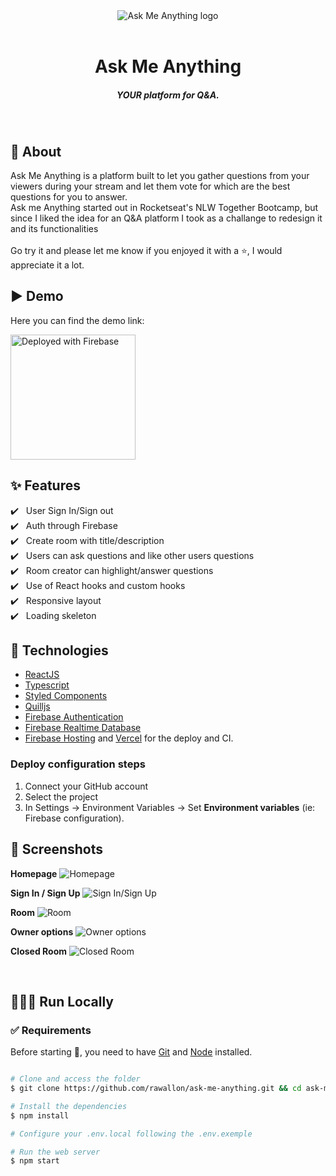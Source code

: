<div align="center">
  <img src=".github/askmeanything-logo.svg" alt="Ask Me Anything logo">
</div>
<br/>
<h1 align="center">Ask Me Anything</h1>
<h5 align="center">YOUR platform for Q&A.</h5><br/>

## 🎯 About

Ask Me Anything is a platform built to let you gather questions from your viewers during your stream and let them vote for which are the best questions for you to answer.<br/>
Ask me Anything started out in Rocketseat's NLW Together Bootcamp, but since I liked the idea for an Q&A platform I took as a challange to redesign it and its functionalities<br/><br/>
Go try it and please let me know if you enjoyed it with a ⭐️, I would appreciate it a lot.
<br/>

## ▶️ Demo

Here you can find the demo link:

<a title="Deployed with Firebase" href="https://letmeask-36107.web.app/">
<img alt="Deployed with Firebase" src="https://img.shields.io/badge/Deployed%20with%20Firebase-%23ea4335?style=plastic&logo=firebase&logoColor=white" width="200px" />
</a>

## :sparkles: Features

:heavy_check_mark: &nbsp;&nbsp;User Sign In/Sign out<br />
:heavy_check_mark: &nbsp;&nbsp;Auth through Firebase<br />
:heavy_check_mark: &nbsp;&nbsp;Create room with title/description<br />
:heavy_check_mark: &nbsp;&nbsp;Users can ask questions and like other users questions<br />
:heavy_check_mark: &nbsp;&nbsp;Room creator can highlight/answer questions <br />
:heavy_check_mark: &nbsp;&nbsp;Use of React hooks and custom hooks<br />
:heavy_check_mark: &nbsp;&nbsp;Responsive layout<br />
:heavy_check_mark: &nbsp;&nbsp;Loading skeleton<br />


## :rocket: Technologies

- [ReactJS](https://reactjs.org/)
- [Typescript](https://www.typescriptlang.org/)
- [Styled Components](https://www.styled-components.com/)
- [Quilljs](https://www.quilljs.com/)
- [Firebase Authentication](https://firebase.google.com/products/auth)
- [Firebase Realtime Database](https://firebase.google.com/products/realtime-database)
- [Firebase Hosting](https://firebase.google.com/products/hosting) and [Vercel](https://vercel.com/) for the deploy and CI.

### Deploy configuration steps

1. Connect your GitHub account
2. Select the project
3. In Settings → Environment Variables → Set **Environment variables** (ie: Firebase configuration).
   <br/>

## 📸 Screenshots
	
**Homepage**
![Homepage](.github/home.png)
<br/>

**Sign In / Sign Up**
![Sign In/Sign Up](.github/signin.png)
<br/>

**Room**
![Room](.github/room.png)
<br/>

**Owner options**
![Owner options](.github/owner.png)
<br/>

**Closed Room**
![Closed Room](.github/closed.png)
<br/>

<br/>


## 👨🏻‍💻 Run Locally

### :white_check_mark: Requirements

Before starting :checkered_flag:, you need to have [Git](https://git-scm.com) and [Node](https://nodejs.org/en/) installed.
<br/>

```bash

# Clone and access the folder
$ git clone https://github.com/rawallon/ask-me-anything.git && cd ask-me-anything

# Install the dependencies
$ npm install

# Configure your .env.local following the .env.exemple

# Run the web server
$ npm start
```
